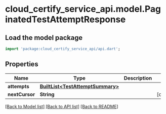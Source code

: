 # cloud_certify_service_api.model.PaginatedTestAttemptResponse

## Load the model package
```dart
import 'package:cloud_certify_service_api/api.dart';
```

## Properties
Name | Type | Description | Notes
------------ | ------------- | ------------- | -------------
**attempts** | [**BuiltList&lt;TestAttemptSummary&gt;**](TestAttemptSummary.md) |  | 
**nextCursor** | **String** |  | [optional] 

[[Back to Model list]](../README.md#documentation-for-models) [[Back to API list]](../README.md#documentation-for-api-endpoints) [[Back to README]](../README.md)



